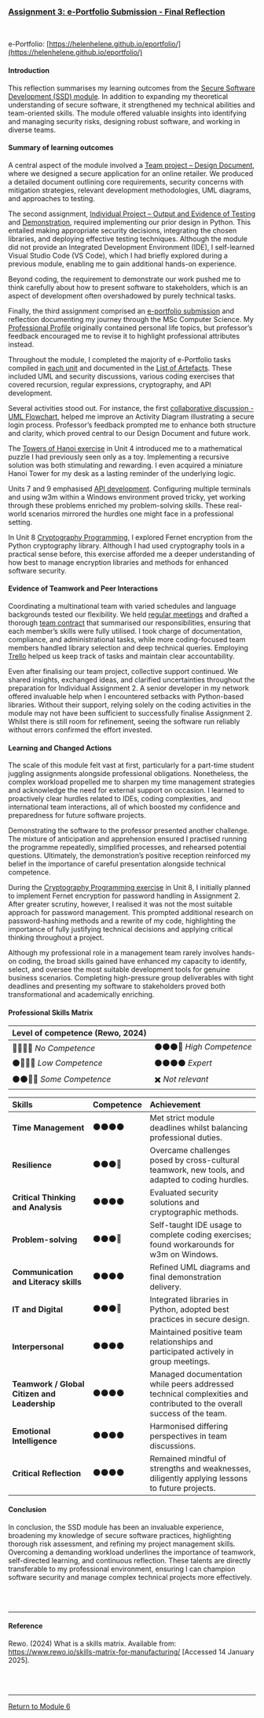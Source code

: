 
### [Assignment 3: e-Portfolio Submission - Final Reflection](SSD_A3_Reflection.pdf)

<br>

e-Portfolio: [https://helenhelene.github.io/eportfolio/](https://helenhelene.github.io/eportfolio/)

#### Introduction
This reflection summarises my learning outcomes from the [Secure Software Development (SSD) module](SSD_main.md).  In addition to expanding my theoretical understanding of secure software, it strengthened my technical abilities and team-oriented skills. The module offered valuable insights into identifying and managing security risks, designing robust software, and working in diverse teams.

#### Summary of learning outcomes
A central aspect of the module involved a [Team project – Design Document](SSD_A1.md), where we designed a secure application for an online retailer. We produced a detailed document outlining core requirements, security concerns with mitigation strategies, relevant development methodologies, UML diagrams, and approaches to testing.

The second assignment, [Individual Project – Output and Evidence of Testing](SSD_A2.md) and [Demonstration](SSD_A2_Demo.pdf), required implementing our prior design in Python. This entailed making appropriate security decisions, integrating the chosen libraries, and deploying effective testing techniques. Although the module did not provide an Integrated Development Environment (IDE), I self-learned Visual Studio Code (VS Code), which I had briefly explored during a previous module, enabling me to gain additional hands-on experience.

Beyond coding, the requirement to demonstrate our work pushed me to think carefully about how to present software to stakeholders, which is an aspect of development often overshadowed by purely technical tasks.

Finally, the third assignment comprised an [e-portfolio submission](https://helenhelene.github.io/eportfolio/) and reflection documenting my journey through the MSc Computer Science.  My [Professional Profile](https://helenhelene.github.io/eportfolio/Aboutme.html) originally contained personal life topics, but professor’s feedback encouraged me to revise it to highlight professional attributes instead.

Throughout the module, I completed the majority of e-Portfolio tasks compiled in [each unit](SSD_main.md) and documented in the  [List of Artefacts](SSD_ArtefactsSummary.md).  These included UML and security discussions, various coding exercises that covered recursion, regular expressions, cryptography, and API development.

Several activities stood out.  For instance, the first [collaborative discussion - UML Flowchart](SSD_Unit03_Summary.pdf), helped me improve an Activity Diagram illustrating a secure login process. Professor’s feedback prompted me to enhance both structure and clarity, which proved central to our Design Document and future work.

The [Towers of Hanoi exercise](SSD_Unit04_Seminar.md) in Unit 4 introduced me to a mathematical puzzle I had previously seen only as a toy. Implementing a recursive solution was both stimulating and rewarding. I even acquired a miniature Hanoi Tower for my desk as a lasting reminder of the underlying logic.

Units 7 and 9 emphasised [API development](SSD_Unit07_Activity2.md).  Configuring multiple terminals and using w3m within a Windows environment proved tricky, yet working through these problems enriched my problem-solving skills. These real-world scenarios mirrored the hurdles one might face in a professional setting.

In Unit 8 [Cryptography Programming](SSD_Unit08_Seminar.md), I explored Fernet encryption from the Python cryptography library. Although I had used cryptography tools in a practical sense before, this exercise afforded me a deeper understanding of how best to manage encryption libraries and methods for enhanced software security.


#### Evidence of Teamwork and Peer Interactions
Coordinating a multinational team with varied schedules and language backgrounds tested our flexibility. We held [regular meetings](SSD_A1_MoM.md) and drafted a thorough [team contract](SSD_A1_MoM.md) that summarised our responsibilities, ensuring that each member’s skills were fully utilised. I took charge of documentation, compliance, and administrational tasks, while more coding-focused team members handled library selection and deep technical queries. Employing [Trello](SSD_A1_Trello.pdf) helped us keep track of tasks and maintain clear accountability.

Even after finalising our team project, collective support continued. We shared insights, exchanged ideas, and clarified uncertainties throughout the preparation for Individual Assignment 2. A senior developer in my network offered invaluable help when I encountered setbacks with Python-based libraries. Without their support, relying solely on the coding activities in the module may not have been sufficient to successfully finalise Assignment 2. Whilst there is still room for refinement, seeing the software run reliably without errors confirmed the effort invested.

#### Learning and Changed Actions
The scale of this module felt vast at first, particularly for a part-time student juggling assignments alongside professional obligations. Nonetheless, the complex workload propelled me to sharpen my time management strategies and acknowledge the need for external support on occasion. I learned to proactively clear hurdles related to IDEs, coding complexities, and international team interactions, all of which boosted my confidence and preparedness for future software projects.

Demonstrating the software to the professor presented another challenge. The mixture of anticipation and apprehension ensured I practised running the programme repeatedly, simplified processes, and rehearsed potential questions. Ultimately, the demonstration’s positive reception reinforced my belief in the importance of careful presentation alongside technical competence.

During the [Cryptography Programming exercise](SSD_Unit08_Seminar.md) in Unit 8, I initially planned to implement Fernet encryption for password handling in Assignment 2. After greater scrutiny, however, I realised it was not the most suitable approach for password management. This prompted additional research on password-hashing methods and a rewrite of my code, highlighting the importance of fully justifying technical decisions and applying critical thinking throughout a project.

Although my professional role in a management team rarely involves hands-on coding, the broad skills gained have enhanced my capacity to identify, select, and oversee the most suitable development tools for genuine business scenarios. Completing high-pressure group deliverables with tight deadlines and presenting my software to stakeholders proved both transformational and academically enriching.

#### Professional Skills Matrix

| Level of competence (Rewo, 2024) | |
| :------------------------ | :------------------------ |
| 🔘🔘🔘🔘	_No Competence_	| 	⚫⚫⚫🔘 _High Competence_ |
| ⚫🔘🔘🔘 _Low Competence_	 |	⚫⚫⚫⚫ _Expert_ |
|	⚫⚫🔘🔘 _Some Competence_	|	✖️ _Not relevant_ |


| **Skills** |	**Competence** |	**Achievement** |
| :--------- |	:-----------  |	:------------ |
| **Time Management**	| ⚫⚫⚫⚫	| Met strict module deadlines whilst balancing professional duties. |
| **Resilience**	| ⚫⚫⚫🔘	| Overcame challenges posed by cross-cultural teamwork, new tools, and adapted to coding hurdles. |
| **Critical Thinking and Analysis** | ⚫⚫⚫⚫ |	Evaluated security solutions and cryptographic methods. |
| **Problem-solving**	| ⚫⚫⚫🔘	| Self-taught IDE usage to complete coding exercises; found workarounds for w3m on Windows. |
| **Communication and Literacy skills**	|	⚫⚫⚫⚫	| Refined UML diagrams and final demonstration delivery. |
| **IT and Digital**		| ⚫⚫⚫🔘	| Integrated libraries in Python, adopted best practices in secure design. |
| **Interpersonal**	|  ⚫⚫⚫⚫	| Maintained positive team relationships and participated actively in group meetings. |
| **Teamwork / Global Citizen and Leadership** |	⚫⚫⚫⚫	| Managed documentation while peers addressed technical complexities and contributed to the overall success of the team. |
| **Emotional Intelligence** |	⚫⚫⚫⚫	| Harmonised differing perspectives in team discussions. |
| **Critical Reflection** |	⚫⚫⚫⚫	| Remained mindful of strengths and weaknesses, diligently applying lessons to future projects. |

#### Conclusion
In conclusion, the SSD module has been an invaluable experience, broadening my knowledge of secure software practices, highlighting thorough risk assessment, and refining my project management skills. Overcoming a demanding workload underlines the importance of teamwork, self-directed learning, and continuous reflection. These talents are directly transferable to my professional environment, ensuring I can champion software security and manage complex technical projects more effectively.

<br><br>

---

#### Reference
Rewo. (2024) What is a skills matrix. Available from: https://www.rewo.io/skills-matrix-for-manufacturing/ [Accessed 14 January 2025].   

<br><br>

---

[Return to Module 6](SSD_main.md)
